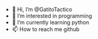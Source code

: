 - 👋 Hi, I’m @GatitoTactico
- 👀 I’m interested in programming
- 🌱 I’m currently learning python
- 📫 How to reach me github

<!---
GatitoTactico/GatitoTactico is a ✨ special ✨ repository because its `README.md` (this file) appears on your GitHub profile.
You can click the Preview link to take a look at your changes.
--->
